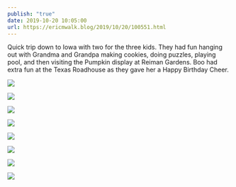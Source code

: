```yaml
---
publish: "true"
date: 2019-10-20 10:05:00
url: https://ericmwalk.blog/2019/10/20/100551.html
---
```


Quick trip down to Iowa with two for the three kids. They had fun hanging out with Grandma and Grandpa making cookies, doing puzzles, playing pool, and then visiting the Pumpkin display at Reiman Gardens. Boo had extra fun at the Texas Roadhouse as they gave her a Happy Birthday Cheer.

![](https://ericmwalk.blog/uploads/2022/55b674b830.jpg)

![](https://ericmwalk.blog/uploads/2022/716bc9ddfe.jpg)

![](https://ericmwalk.blog/uploads/2022/b05a447ddd.jpg)

![](https://ericmwalk.blog/uploads/2022/fff60b9921.jpg)

![](https://ericmwalk.blog/uploads/2022/adaaece85f.jpg)

![](https://ericmwalk.blog/uploads/2022/51068c76ce.jpg)

![](https://ericmwalk.blog/uploads/2022/94b83024ce.jpg)

![](https://ericmwalk.blog/uploads/2022/5ea9ee5fde.jpg)